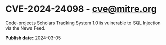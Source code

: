 # CVE-2024-24098 - cve@mitre.org

Code-projects Scholars Tracking System 1.0 is vulnerable to SQL Injection via the News Feed.

**Publish date:** 2024-03-05
